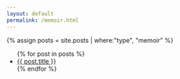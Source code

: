 ```yaml
---
layout: default
permalink: /memoir.html
---
```


{% assign posts = site.posts | where:"type", "memoir" %}

<ul>
{% for post in posts %}
<li>
<a href="{{ site.url }}{{site.baseurl}}{{ post.url }}">{{ post.title }}</a>
</li>
{% endfor %}
<ul>
